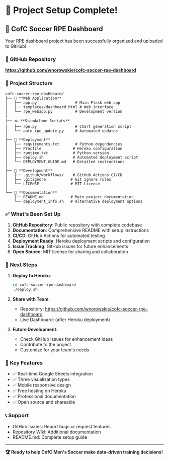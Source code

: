 # 🎉 Project Setup Complete!

## 📁 CofC Soccer RPE Dashboard

Your RPE dashboard project has been successfully organized and uploaded to GitHub!

### 🔗 **GitHub Repository**
**https://github.com/wnorowskie/cofc-soccer-rpe-dashboard**

### 📂 **Project Structure**
```
cofc-soccer-rpe-dashboard/
├── 📱 **Web Application**
│   ├── app.py                 # Main Flask web app
│   ├── templates/dashboard.html # Web interface
│   └── rpe_webapp.py          # Development version
│
├── 📊 **Standalone Scripts**
│   ├── rpe.py                 # Chart generation script
│   └── auto_rpe_update.py     # Automated updates
│
├── 🚀 **Deployment**
│   ├── requirements.txt       # Python dependencies
│   ├── Procfile              # Heroku configuration
│   ├── runtime.txt           # Python version
│   ├── deploy.sh             # Automated deployment script
│   └── DEPLOYMENT_GUIDE.md   # Detailed instructions
│
├── 🔧 **Development**
│   ├── .github/workflows/    # GitHub Actions CI/CD
│   ├── .gitignore           # Git ignore rules
│   └── LICENSE              # MIT License
│
└── 📖 **Documentation**
    ├── README.md            # Main project documentation
    └── deployment_info.sh   # Alternative deployment options
```

### ✅ **What's Been Set Up**

1. **GitHub Repository**: Public repository with complete codebase
2. **Documentation**: Comprehensive README with setup instructions
3. **CI/CD**: GitHub Actions for automated testing
4. **Deployment Ready**: Heroku deployment scripts and configuration
5. **Issue Tracking**: GitHub issues for future enhancements
6. **Open Source**: MIT license for sharing and collaboration

### 🚀 **Next Steps**

1. **Deploy to Heroku**:
   ```bash
   cd cofc-soccer-rpe-dashboard
   ./deploy.sh
   ```

2. **Share with Team**:
   - Repository: https://github.com/wnorowskie/cofc-soccer-rpe-dashboard
   - Live Dashboard: (after Heroku deployment)

3. **Future Development**:
   - Check GitHub Issues for enhancement ideas
   - Contribute to the project
   - Customize for your team's needs

### 🎯 **Key Features**

- ✅ Real-time Google Sheets integration
- ✅ Three visualization types
- ✅ Mobile responsive design
- ✅ Free hosting on Heroku
- ✅ Professional documentation
- ✅ Open source and shareable

### 📞 **Support**

- GitHub Issues: Report bugs or request features
- Repository Wiki: Additional documentation
- README.md: Complete setup guide

---

**🏆 Ready to help CofC Men's Soccer make data-driven training decisions!**
